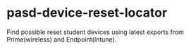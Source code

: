 # pasd-device-reset-locator
Find possible reset student devices using latest exports from Prime(wireless) and Endpoint(Intune).
